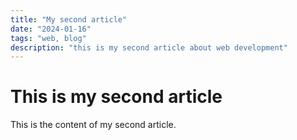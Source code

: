 ```yaml
---
title: "My second article"
date: "2024-01-16"
tags: "web, blog"
description: "this is my second article about web development"
---
```


# This is my second article

This is the content of my second article.
